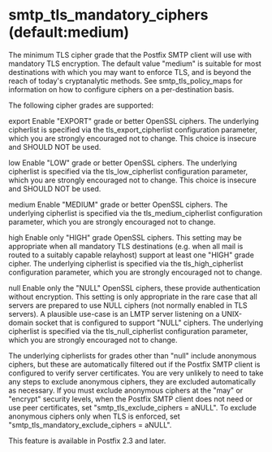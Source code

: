 # smtp_tls_mandatory_ciphers (default:medium) 

 The minimum TLS cipher grade that the Postfix SMTP client will
use with
mandatory TLS encryption.  The default value "medium" is suitable
for most destinations with which you may want to enforce TLS, and
is beyond the reach of today's cryptanalytic methods. See
smtp_tls_policy_maps for information on how to configure ciphers
on a per-destination basis. 

 The following cipher grades are supported: 


export
 Enable "EXPORT" grade or better OpenSSL ciphers.  The underlying
cipherlist is specified via the tls_export_cipherlist configuration
parameter, which you are strongly encouraged not to change.  This
choice is insecure and SHOULD NOT be used.  

low
 Enable "LOW" grade or better OpenSSL ciphers.  The underlying
cipherlist is specified via the tls_low_cipherlist configuration
parameter, which you are strongly encouraged not to change.  This
choice is insecure and SHOULD NOT be used.  

medium
 Enable "MEDIUM" grade or better OpenSSL ciphers.
The underlying cipherlist is specified via the tls_medium_cipherlist
configuration parameter, which you are strongly encouraged not to change.


high
 Enable only "HIGH" grade OpenSSL ciphers.  This setting may
be appropriate when all mandatory TLS destinations (e.g. when all
mail is routed to a suitably capable relayhost) support at least one
"HIGH" grade cipher. The underlying cipherlist is specified via the
tls_high_cipherlist configuration parameter, which you are strongly
encouraged not to change. 

null
 Enable only the "NULL" OpenSSL ciphers, these provide authentication
without encryption.  This setting is only appropriate in the rare case
that all servers are prepared to use NULL ciphers (not normally enabled
in TLS servers). A plausible use-case is an LMTP server listening on a
UNIX-domain socket that is configured to support "NULL" ciphers. The
underlying cipherlist is specified via the tls_null_cipherlist
configuration parameter, which you are strongly encouraged not to
change. 



 The underlying cipherlists for grades other than "null" include
anonymous ciphers, but these are automatically filtered out if the
Postfix SMTP client is configured to verify server certificates.
You are very unlikely to need to take any steps to exclude anonymous
ciphers, they are excluded automatically as necessary.  If you must
exclude anonymous ciphers at the "may" or "encrypt" security levels,
when the Postfix SMTP client does not need or use peer certificates, set
"smtp_tls_exclude_ciphers = aNULL". To exclude anonymous ciphers only when
TLS is enforced, set "smtp_tls_mandatory_exclude_ciphers = aNULL". 

 This feature is available in Postfix 2.3 and later. 



